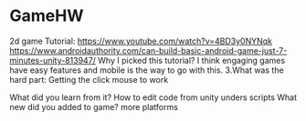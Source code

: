 # GameHW
2d game
Tutorial: https://www.youtube.com/watch?v=4BD3y0NYNqk https://www.androidauthority.com/can-build-basic-android-game-just-7-minutes-unity-813947/
Why I picked this tutorial? I think engaging games have easy features and mobile is the way to go with this.
3.What was the hard part: Getting the click mouse to work

What did you learn from it? How to edit code from unity unders scripts
What new did you added to game? more platforms
